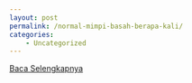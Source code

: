 ```yaml
---
layout: post
permalink: /normal-mimpi-basah-berapa-kali/
categories:
    - Uncategorized
---
```


[Baca Selengkapnya](/01)